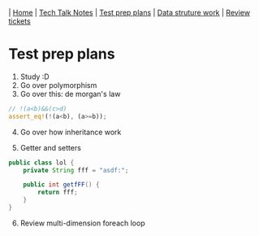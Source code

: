| [Home](..) | [Tech Talk Notes](../ttn) | [Test prep plans](.) | [Data struture work](../dsw) | [Review tickets](../rtk)

# Test prep plans
1. Study :D
2. Go over polymorphism
3. Go over this: de morgan's law
```rust
// !(a<b)&&(c>d)
assert_eq!(!(a<b), (a>=b));
```
4. Go over how inheritance work

5. Getter and setters
```java
public class lol {
	private String fff = "asdf:";

	public int getfFF() {
		return fff;
	}
}
```
6. Review multi-dimension foreach loop
